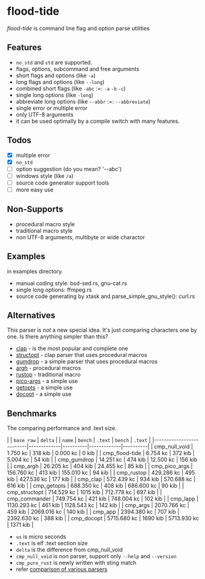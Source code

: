 # flood-tide

*flood-tide* is command line flag and option parse utilities

## Features

- `no_std` and `std` are supported.
- flags, options, subcommand and free arguments
- short flags and options (like `-a`)
- long flags and options (like `--long`)
- combined short flags (like `-abc` :=: `-a` `-b` `-c`)
- single long options (like `-long`)
- abbreviate long options (like `--abbr` :=: `--abbreviate`)
- single error or multiple error
- only UTF-8 arguments
- it can be used optimally by a compile switch with many features.

## Todos

- [x] multiple error
- [x] `no_std`
- [ ] option suggestion (do you mean? '--abc')
- [ ] windows style (like `/a`)
- [ ] source code generator support tools
- [ ] more easy use

## Non-Supports

- procedural macro style
- traditional macro style
- non UTF-8 arguments, multibyte or wide charactor

## Examples

in examples directory.

- manual coding style: bsd-sed.rs, gnu-cat.rs
- single long options: ffmpeg.rs
- source code generating by xtask and parse_simple_gnu_style(): curl.rs

## Alternatives

This parser is *not* a new special idea. It's just comparing characters one by one.
Is there anything simpler than this?

- [clap](https://crates.io/crates/clap) - is the most popular and complete one
- [structopt](https://crates.io/crates/structopt) - clap parser that uses procedural macros
- [gumdrop](https://crates.io/crates/gumdrop) - a simple parser that uses procedural macros
- [argh](https://crates.io/crates/argh) - procedural macros
- [rustop](https://crates.io/crates/rustop) - traditional macro
- [pico-args](https://crates.io/crates/pico-args) - a simple use
- [getopts](https://crates.io/crates/getopts) - a simple use
- [docopt](https://crates.io/crates/docopt) - a simple use

## Benchmarks

The comparing performance and .text size.

|                          |       `base raw`       |        `delta`         |
|          `name`          |   `bench`   | `.text`  |   `bench`   | `.text`  |
|--------------------------|-------------|----------|-------------|----------|
| cmp_null_void            |    1.750 kc |  318 kib |    0.000 kc |    0 kib |
| cmp_flood-tide           |    6.754 kc |  372 kib |    5.004 kc |   54 kib |
| cmp_gumdrop              |   14.251 kc |  474 kib |   12.500 kc |  156 kib |
| cmp_argh                 |   26.205 kc |  404 kib |   24.455 kc |   85 kib |
| cmp_pico_args            |  156.760 kc |  413 kib |  155.010 kc |   94 kib |
| cmp_rustop               |  429.286 kc |  495 kib |  427.536 kc |  177 kib |
| cmp_clap                 |  572.439 kc |  934 kib |  570.688 kc |  616 kib |
| cmp_getopts              |  688.350 kc |  408 kib |  686.600 kc |   90 kib |
| cmp_structopt            |  714.529 kc | 1015 kib |  712.778 kc |  697 kib |
| cmp_commander            |  749.754 kc |  421 kib |  748.004 kc |  102 kib |
| cmp_lapp                 | 1130.293 kc |  461 kib | 1128.543 kc |  142 kib |
| cmp_args                 | 2070.766 kc |  459 kib | 2069.016 kc |  140 kib |
| cmp_app                  | 2394.380 kc |  707 kib | 2392.630 kc |  388 kib |
| cmp_docopt               | 5715.680 kc | 1690 kib | 5713.930 kc | 1371 kib |

- `us` is micro seconds
- `.text` is elf .text section size
- `delta` is the difference from cmp_null_void
- `cmp_null_void` is non parser, support only `--help` and `--version`
- `cmp_pure_rust` is newly written with sting match
- refer [comparison of various parsers](https://github)
